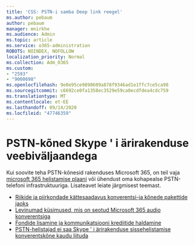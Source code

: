 ```yaml
---
title: 'CSS: PSTN-i samba Deep link reegel'
ms.author: pebaum
author: pebaum
manager: mnirkhe
ms.audience: Admin
ms.topic: article
ms.service: o365-administration
ROBOTS: NOINDEX, NOFOLLOW
localization_priority: Normal
ms.collection: Adm_O365
ms.custom:
- "2593"
- "9000698"
ms.openlocfilehash: 9e0e95ce9890609a878f9346ad1e1ffc7ce5ca98
ms.sourcegitcommit: c6692ce0fa1358ec3529e59ca0ecdfdea4cdc759
ms.translationtype: MT
ms.contentlocale: et-EE
ms.lasthandoff: 09/14/2020
ms.locfileid: "47746359"
---
```

# <a name="pstn-calling-with-skype-for-business-online"></a>PSTN-kõned Skype ' i ärirakenduse veebiväljaandega

Kui soovite teha PSTN-kõnesid rakenduses Microsoft 365, on teil vaja [microsoft 365 helistamise plaani](https://docs.microsoft.com/microsoftteams/what-is-phone-system-in-office-365#more-about-calling-plans) või ühendust oma kohapealse PSTN-telefoni infrastruktuuriga. Lisateavet leiate järgmisest teemast.

- [Riikide ja piirkondade kättesaadavus konverentsi-ja kõnede pakettide jaoks](https://docs.microsoft.com/microsoftteams/country-and-region-availability-for-audio-conferencing-and-calling-plans/country-and-region-availability-for-audio-conferencing-and-calling-plans)
- [Levinumad küsimused, mis on seotud Microsoft 365 audio konverentsiga](https://docs.microsoft.com/microsoftteams/audio-conferencing-common-questions)
- [Fondide lisamine ja kommunikatsiooni krediitide haldamine](https://docs.microsoft.com/microsoftteams/add-funds-and-manage-communications-credits)
- [PSTN-helistajad ei saa Skype ' i ärirakenduse sissehelistamise konverentskõne kaudu liituda](https://docs.microsoft.com/SkypeForBusiness/troubleshoot/online-conferencing/pstn-callers-cant-join-dial-in-call)
